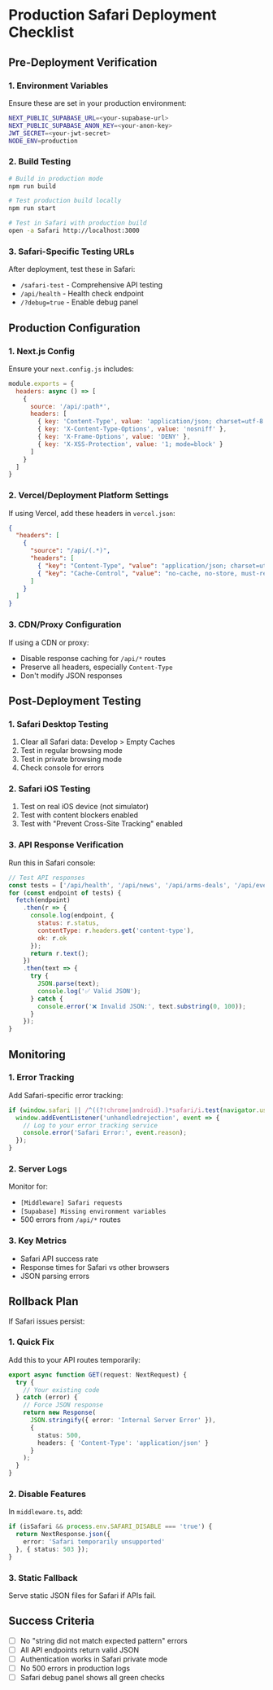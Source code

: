 # Production Safari Deployment Checklist

## Pre-Deployment Verification

### 1. Environment Variables
Ensure these are set in your production environment:
```bash
NEXT_PUBLIC_SUPABASE_URL=<your-supabase-url>
NEXT_PUBLIC_SUPABASE_ANON_KEY=<your-anon-key>
JWT_SECRET=<your-jwt-secret>
NODE_ENV=production
```

### 2. Build Testing
```bash
# Build in production mode
npm run build

# Test production build locally
npm run start

# Test in Safari with production build
open -a Safari http://localhost:3000
```

### 3. Safari-Specific Testing URLs
After deployment, test these in Safari:
- `/safari-test` - Comprehensive API testing
- `/api/health` - Health check endpoint
- `/?debug=true` - Enable debug panel

## Production Configuration

### 1. Next.js Config
Ensure your `next.config.js` includes:
```javascript
module.exports = {
  headers: async () => [
    {
      source: '/api/:path*',
      headers: [
        { key: 'Content-Type', value: 'application/json; charset=utf-8' },
        { key: 'X-Content-Type-Options', value: 'nosniff' },
        { key: 'X-Frame-Options', value: 'DENY' },
        { key: 'X-XSS-Protection', value: '1; mode=block' }
      ]
    }
  ]
}
```

### 2. Vercel/Deployment Platform Settings
If using Vercel, add these headers in `vercel.json`:
```json
{
  "headers": [
    {
      "source": "/api/(.*)",
      "headers": [
        { "key": "Content-Type", "value": "application/json; charset=utf-8" },
        { "key": "Cache-Control", "value": "no-cache, no-store, must-revalidate" }
      ]
    }
  ]
}
```

### 3. CDN/Proxy Configuration
If using a CDN or proxy:
- Disable response caching for `/api/*` routes
- Preserve all headers, especially `Content-Type`
- Don't modify JSON responses

## Post-Deployment Testing

### 1. Safari Desktop Testing
1. Clear all Safari data: Develop > Empty Caches
2. Test in regular browsing mode
3. Test in private browsing mode
4. Check console for errors

### 2. Safari iOS Testing
1. Test on real iOS device (not simulator)
2. Test with content blockers enabled
3. Test with "Prevent Cross-Site Tracking" enabled

### 3. API Response Verification
Run this in Safari console:
```javascript
// Test API responses
const tests = ['/api/health', '/api/news', '/api/arms-deals', '/api/events'];
for (const endpoint of tests) {
  fetch(endpoint)
    .then(r => {
      console.log(endpoint, {
        status: r.status,
        contentType: r.headers.get('content-type'),
        ok: r.ok
      });
      return r.text();
    })
    .then(text => {
      try {
        JSON.parse(text);
        console.log('✅ Valid JSON');
      } catch {
        console.error('❌ Invalid JSON:', text.substring(0, 100));
      }
    });
}
```

## Monitoring

### 1. Error Tracking
Add Safari-specific error tracking:
```javascript
if (window.safari || /^((?!chrome|android).)*safari/i.test(navigator.userAgent)) {
  window.addEventListener('unhandledrejection', event => {
    // Log to your error tracking service
    console.error('Safari Error:', event.reason);
  });
}
```

### 2. Server Logs
Monitor for:
- `[Middleware] Safari requests`
- `[Supabase] Missing environment variables`
- 500 errors from `/api/*` routes

### 3. Key Metrics
- Safari API success rate
- Response times for Safari vs other browsers
- JSON parsing errors

## Rollback Plan

If Safari issues persist:

### 1. Quick Fix
Add this to your API routes temporarily:
```typescript
export async function GET(request: NextRequest) {
  try {
    // Your existing code
  } catch (error) {
    // Force JSON response
    return new Response(
      JSON.stringify({ error: 'Internal Server Error' }), 
      { 
        status: 500, 
        headers: { 'Content-Type': 'application/json' } 
      }
    );
  }
}
```

### 2. Disable Features
In `middleware.ts`, add:
```typescript
if (isSafari && process.env.SAFARI_DISABLE === 'true') {
  return NextResponse.json({ 
    error: 'Safari temporarily unsupported' 
  }, { status: 503 });
}
```

### 3. Static Fallback
Serve static JSON files for Safari if APIs fail.

## Success Criteria

- [ ] No "string did not match expected pattern" errors
- [ ] All API endpoints return valid JSON
- [ ] Authentication works in Safari private mode
- [ ] No 500 errors in production logs
- [ ] Safari debug panel shows all green checks